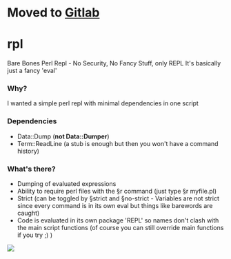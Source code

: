 # Moved to [Gitlab](https://gitlab.com/Simerax/rpl)

# rpl
Bare Bones Perl Repl - No Security, No Fancy Stuff, only REPL
It's basically just a fancy 'eval'

### Why?
I wanted a simple perl repl with minimal dependencies in one script

### Dependencies
* Data::Dump (__not Data::Dumper__)
* Term::ReadLine (a stub is enough but then you won't have a command history)

### What's there?
* Dumping of evaluated expressions
* Ability to require perl files with the §r command (just type §r myfile.pl)
* Strict (can be toggled by §strict and §no-strict - Variables are not strict since every command is in its own eval but things like barewords are caught)
* Code is evaluated in its own package 'REPL' so names don't clash with the main script functions (of course you can still override main functions if you try ;) )


![](https://i.imgur.com/RiZkMZk.gif)
